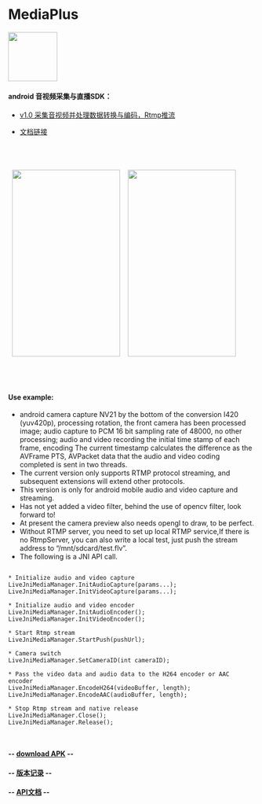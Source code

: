 # MediaPlus  

<div align=left>
<img width="100" height="100" src="https://github.com/javandoc/MediaPlus/blob/master/Resource/MediaPlus_qr.png"/>
</div>

#### android 音视频采集与直播SDK：
* [v1.0 采集音视频并处理数据转换与编码，Rtmp推流](https://github.com/javandoc/MediaPlus/releases/tag/v1.0)

* [文档链接](http://www.jianshu.com/u/f5072293c4b3)


<div align=center>
<table border=0 cellspacing="10" style="border-collapse:separate; border-spacing:0px 50px;">
<td>
<img width="220" height="380" src="https://github.com/javandoc/MediaPlus/blob/master/Resource/screen_one.png"/>
</td>
<td>
<img width="220" height="380" src="https://github.com/javandoc/MediaPlus/blob/master/Resource/screen_live.gif"/>
</td>
</table>

</div>



#### Use example:

* android camera capture NV21 by the bottom of the conversion I420 (yuv420p), processing rotation, the front camera has been processed image; audio capture to PCM 16 bit sampling rate of 48000, no other processing; audio and video recording the initial time stamp of each frame, encoding The current timestamp calculates the difference as the AVFrame PTS, AVPacket data that the audio and video coding completed is sent in two threads.
* The current version only supports RTMP protocol streaming, and subsequent  extensions will extend other protocols.
* This version is only for android mobile audio and video capture and streaming.
* Has not yet added a video filter, behind the use of opencv filter, look forward to!
* At present the camera preview also needs opengl to draw, to be perfect.
* Without RTMP server, you need to set up local RTMP service,If there is no RtmpServer, you can also write a local test, just push the stream address to “/mnt/sdcard/test.flv”.
* The following is a JNI API call.

```

* Initialize audio and video capture
LiveJniMediaManager.InitAudioCapture(params...);
LiveJniMediaManager.InitVideoCapture(params...);
	
* Initialize audio and video encoder
LiveJniMediaManager.InitAudioEncoder();
LiveJniMediaManager.InitVideoEncoder();
    
* Start Rtmp stream
LiveJniMediaManager.StartPush(pushUrl);
        
* Camera switch
LiveJniMediaManager.SetCameraID(int cameraID);
        
* Pass the video data and audio data to the H264 encoder or AAC encoder
LiveJniMediaManager.EncodeH264(videoBuffer, length);
LiveJniMediaManager.EncodeAAC(audioBuffer, length);
 
* Stop Rtmp stream and native release
LiveJniMediaManager.Close();
LiveJniMediaManager.Release();
    
   
```


#### -- [download APK](https://github-production-release-asset-2e65be.s3.amazonaws.com/107510291/ac471784-cdeb-11e7-9551-a8294928925d?X-Amz-Algorithm=AWS4-HMAC-SHA256&X-Amz-Credential=AKIAIWNJYAX4CSVEH53A%2F20171120%2Fus-east-1%2Fs3%2Faws4_request&X-Amz-Date=20171120T043140Z&X-Amz-Expires=300&X-Amz-Signature=8e6a595afae260f794f7d44fcbf6bfc4a5c254b90a5fde24cdf46290c5ca242d&X-Amz-SignedHeaders=host&actor_id=9412054&response-content-disposition=attachment%3B%20filename%3Dapp-debug1.0.apk&response-content-type=application%2Fvnd.android.package-archive) --

#### -- [版本记录](https://github.com/javandoc/MediaPlus/releases/) --

#### -- [API文档](https://javandoc.github.io/javadoc/) --
